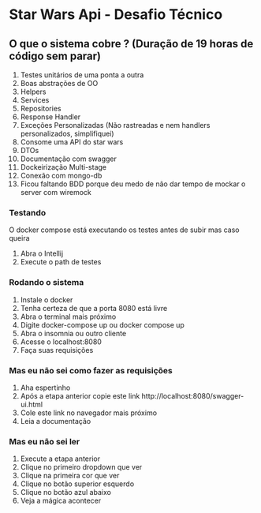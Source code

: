 # Star Wars Api - Desafio Técnico

## O que o sistema cobre ? (Duração de 19 horas de código sem parar)
1. Testes unitários de uma ponta a outra
2. Boas abstrações de OO
3. Helpers
4. Services
5. Repositories
6. Response Handler
7. Exceções Personalizadas (Não rastreadas e nem handlers personalizados, simplifiquei)
8. Consome uma API do star wars
9. DTOs
10. Documentação com swagger
11. Dockeirização Multi-stage
12. Conexão com mongo-db
13. Ficou faltando BDD porque deu medo de não dar tempo de mockar o server com wiremock 

### Testando
O docker compose está executando os testes antes de subir mas caso queira
1. Abra o Intellij
2. Execute o path de testes

### Rodando o sistema
1. Instale o docker
2. Tenha certeza de que a porta 8080 está livre
3. Abra o terminal mais próximo
4. Digite docker-compose up ou docker compose up
5. Abra o insomnia ou outro cliente
6. Acesse o localhost:8080
7. Faça suas requisições


### Mas eu não sei como fazer as requisições
1. Aha espertinho
2. Após a etapa anterior copie este link http://localhost:8080/swagger-ui.html
3. Cole este link no navegador mais próximo
4. Leia a documentação

### Mas eu não sei ler
1. Execute a etapa anterior
2. Clique no primeiro dropdown que ver
3. Clique na primeira cor que ver
4. Clique no botão superior esquerdo
5. Clique no botão azul abaixo
6. Veja a mágica acontecer
